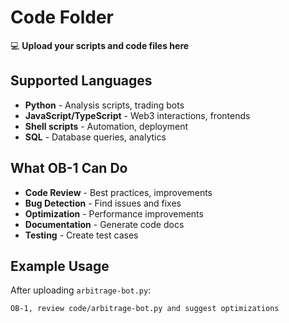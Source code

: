 # Code Folder

💻 **Upload your scripts and code files here**

## Supported Languages

- **Python** - Analysis scripts, trading bots
- **JavaScript/TypeScript** - Web3 interactions, frontends
- **Shell scripts** - Automation, deployment
- **SQL** - Database queries, analytics

## What OB-1 Can Do

- **Code Review** - Best practices, improvements
- **Bug Detection** - Find issues and fixes
- **Optimization** - Performance improvements
- **Documentation** - Generate code docs
- **Testing** - Create test cases

## Example Usage

After uploading `arbitrage-bot.py`:
```
OB-1, review code/arbitrage-bot.py and suggest optimizations
```